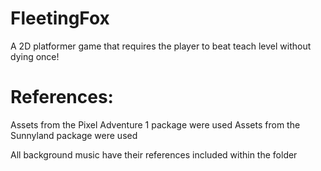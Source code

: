 # FleetingFox
A 2D platformer game that requires the player to beat teach level without dying once!

# References:
Assets from the Pixel Adventure 1 package were used
Assets from the Sunnyland package were used

All background music have their references included within the folder
